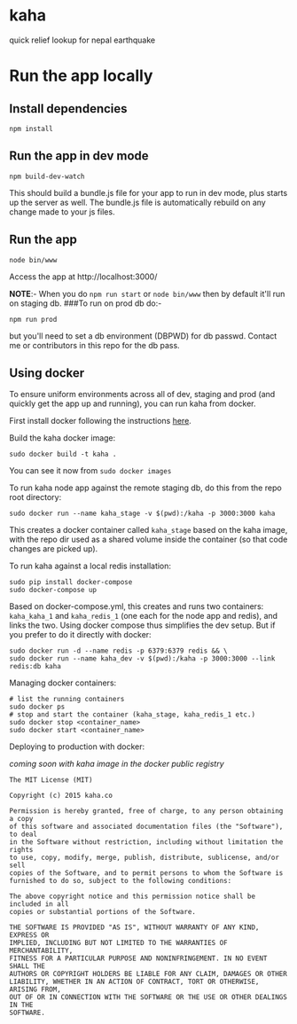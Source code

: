 # kaha
quick relief lookup for nepal earthquake

# Run the app locally 
## Install dependencies

    npm install 

## Run the app in dev mode

    npm build-dev-watch

This should build a bundle.js file for your app to run in dev mode, plus starts up 
the server as well. The bundle.js file is automatically rebuild on any change made 
to your js files.

## Run the app

    node bin/www

Access the app at http://localhost:3000/

**NOTE**:-
When you do `npm run start` or `node bin/www` then by default it'll run on staging db.
###To run on prod db do:-

    npm run prod

but you'll need to set a db environment (DBPWD) for db passwd.
Contact me or contributors in this repo for the db pass.

## Using docker

To ensure uniform environments across all of dev, staging and prod (and quickly get the app up and running), you can run kaha from docker.

First install docker following the instructions  [here](https://docs.docker.com/installation/).

Build the kaha docker image:

    sudo docker build -t kaha .

You can see it now from `sudo docker images`

To run kaha node app against the remote staging db, do this from the repo root directory:

    sudo docker run --name kaha_stage -v $(pwd):/kaha -p 3000:3000 kaha

This creates a docker container called `kaha_stage` based on the kaha image, with the repo dir used as a shared volume inside the container (so that code changes are picked up).

To run kaha against a local redis installation:

    sudo pip install docker-compose
    sudo docker-compose up

Based on docker-compose.yml, this creates and runs two containers: `kaha_kaha_1` and `kaha_redis_1` (one each for the node app and redis), and links the two.
Using docker compose thus simplifies the dev setup. But if you prefer to do it directly with docker:

    sudo docker run -d --name redis -p 6379:6379 redis && \
    sudo docker run --name kaha_dev -v $(pwd):/kaha -p 3000:3000 --link redis:db kaha

Managing docker containers:

    # list the running containers
    sudo docker ps
    # stop and start the container (kaha_stage, kaha_redis_1 etc.)
    sudo docker stop <container_name>
    sudo docker start <container_name>

Deploying to production with docker:

*coming soon with kaha image in the docker public registry*

```
The MIT License (MIT)

Copyright (c) 2015 kaha.co

Permission is hereby granted, free of charge, to any person obtaining a copy
of this software and associated documentation files (the "Software"), to deal
in the Software without restriction, including without limitation the rights
to use, copy, modify, merge, publish, distribute, sublicense, and/or sell
copies of the Software, and to permit persons to whom the Software is
furnished to do so, subject to the following conditions:

The above copyright notice and this permission notice shall be included in all
copies or substantial portions of the Software.

THE SOFTWARE IS PROVIDED "AS IS", WITHOUT WARRANTY OF ANY KIND, EXPRESS OR
IMPLIED, INCLUDING BUT NOT LIMITED TO THE WARRANTIES OF MERCHANTABILITY,
FITNESS FOR A PARTICULAR PURPOSE AND NONINFRINGEMENT. IN NO EVENT SHALL THE
AUTHORS OR COPYRIGHT HOLDERS BE LIABLE FOR ANY CLAIM, DAMAGES OR OTHER
LIABILITY, WHETHER IN AN ACTION OF CONTRACT, TORT OR OTHERWISE, ARISING FROM,
OUT OF OR IN CONNECTION WITH THE SOFTWARE OR THE USE OR OTHER DEALINGS IN THE
SOFTWARE.
```
